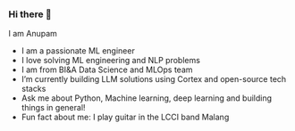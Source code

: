 ### Hi there 👋

I am Anupam

- I am a passionate ML engineer
- I love solving ML engineering and NLP problems
- I am from BI&A Data Science and MLOps team
- I’m currently building LLM solutions using Cortex and open-source tech stacks
- Ask me about Python, Machine learning, deep learning and building things in general!
- Fun fact about me: I play guitar in the LCCI band Malang
